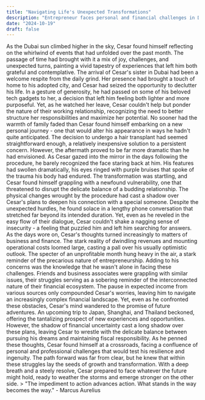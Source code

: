 ```yaml
---
title: "Navigating Life's Unexpected Transformations"
description: "Entrepreneur faces personal and financial challenges in Dubai's fast-paced environment."
date: "2024-10-19"
draft: false
---
```


As the Dubai sun climbed higher in the sky, Cesar found himself reflecting on the whirlwind of events that had unfolded over the past month. The passage of time had brought with it a mix of joy, challenges, and unexpected turns, painting a vivid tapestry of experiences that left him both grateful and contemplative. The arrival of Cesar's sister in Dubai had been a welcome respite from the daily grind. Her presence had brought a touch of home to his adopted city, and Cesar had seized the opportunity to declutter his life. In a gesture of generosity, he had passed on some of his beloved tech gadgets to her, a decision that left him feeling both lighter and more purposeful. Yet, as he watched her leave, Cesar couldn't help but ponder the nature of their working relationship, recognizing the need to better structure her responsibilities and maximize her potential. No sooner had the warmth of family faded than Cesar found himself embarking on a new personal journey - one that would alter his appearance in ways he hadn't quite anticipated. The decision to undergo a hair transplant had seemed straightforward enough, a relatively inexpensive solution to a persistent concern. However, the aftermath proved to be far more dramatic than he had envisioned. As Cesar gazed into the mirror in the days following the procedure, he barely recognized the face staring back at him. His features had swollen dramatically, his eyes ringed with purple bruises that spoke of the trauma his body had endured. The transformation was startling, and Cesar found himself grappling with a newfound vulnerability, one that threatened to disrupt the delicate balance of a budding relationship. The physical changes wrought by the procedure had cast a shadow over Cesar's plans to deepen his connection with a special someone. Despite the unexpected hurdles, he found solace in a lengthy phone conversation that stretched far beyond its intended duration. Yet, even as he reveled in the easy flow of their dialogue, Cesar couldn't shake a nagging sense of insecurity - a feeling that puzzled him and left him searching for answers. As the days wore on, Cesar's thoughts turned increasingly to matters of business and finance. The stark reality of dwindling revenues and mounting operational costs loomed large, casting a pall over his usually optimistic outlook. The specter of an unprofitable month hung heavy in the air, a stark reminder of the precarious nature of entrepreneurship. Adding to his concerns was the knowledge that he wasn't alone in facing these challenges. Friends and business associates were grappling with similar issues, their struggles serving as a sobering reminder of the interconnected nature of their financial ecosystem. The pause in expected income from various sources only compounded Cesar's worries, leaving him to navigate an increasingly complex financial landscape. Yet, even as he confronted these obstacles, Cesar's mind wandered to the promise of future adventures. An upcoming trip to Japan, Shanghai, and Thailand beckoned, offering the tantalizing prospect of new experiences and opportunities. However, the shadow of financial uncertainty cast a long shadow over these plans, leaving Cesar to wrestle with the delicate balance between pursuing his dreams and maintaining fiscal responsibility. As he penned these thoughts, Cesar found himself at a crossroads, facing a confluence of personal and professional challenges that would test his resilience and ingenuity. The path forward was far from clear, but he knew that within these struggles lay the seeds of growth and transformation. With a deep breath and a steely resolve, Cesar prepared to face whatever the future might hold, ready to weather the storms and emerge stronger on the other side. > "The impediment to action advances action. What stands in the way becomes the way." - Marcus Aurelius